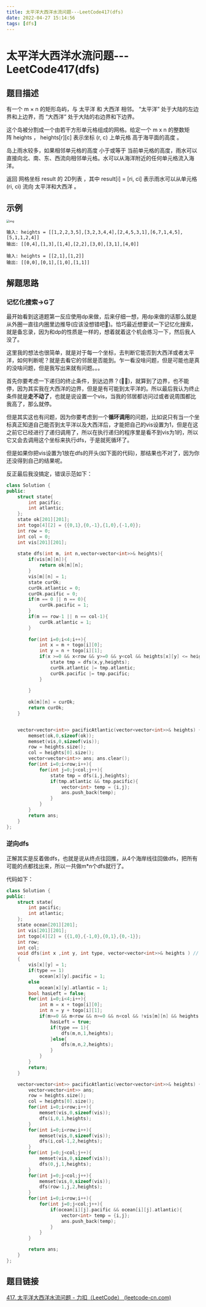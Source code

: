 ```yaml
---
title: 太平洋大西洋水流问题---LeetCode417(dfs)
date: 2022-04-27 15:14:56
tags: [dfs]
---
```

# 太平洋大西洋水流问题---LeetCode417(dfs)

## 题目描述
有一个 m × n 的矩形岛屿，与 太平洋 和 大西洋 相邻。 “太平洋” 处于大陆的左边界和上边界，而 “大西洋” 处于大陆的右边界和下边界。

这个岛被分割成一个由若干方形单元格组成的网格。给定一个 m x n 的整数矩阵 heights ， heights[r][c] 表示坐标 (r, c) 上单元格 高于海平面的高度 。

岛上雨水较多，如果相邻单元格的高度 小于或等于 当前单元格的高度，雨水可以直接向北、南、东、西流向相邻单元格。水可以从海洋附近的任何单元格流入海洋。

返回 网格坐标 result 的 2D列表 ，其中 result[i] = [ri, ci] 表示雨水可以从单元格 (ri, ci) 流向 太平洋和大西洋 。

## 示例
<img src="https://assets.leetcode.com/uploads/2021/06/08/waterflow-grid.jpg" alt="img" style="zoom:50%;" />

```
输入: heights = [[1,2,2,3,5],[3,2,3,4,4],[2,4,5,3,1],[6,7,1,4,5],[5,1,1,2,4]]
输出: [[0,4],[1,3],[1,4],[2,2],[3,0],[3,1],[4,0]]

输入: heights = [[2,1],[1,2]]
输出: [[0,0],[0,1],[1,0],[1,1]]
```

## 解题思路

### 记忆化搜索->G了

最开始看到这道题第一反应使用dp来做，后来仔细一想，用dp来做的话那么就是从外圈一直往内圈里边推导(应该没想错吧🤔)。恰巧最近想要试一下记忆化搜索，就是备忘录，因为和dp的性质是一样的，想着就着这个机会练习一下，然后我人没了。

这里我的想法也很简单，就是对于每一个坐标，去判断它能否到大西洋或者太平洋，如何判断呢？就是去看它的邻居是否能到。乍一看没啥问题，但是可能也是真的没啥问题，但是我写出来就有问题。。。

首先你要考虑一下递归的终止条件，到达边界？(🙅‍♂️)，就算到了边界，也不能停，因为其实我在大西洋的边界，但是是有可能到太平洋的。所以最后我认为终止条件就是**走不动了**，也就是说设置一个vis，当我的邻居都访问过或者说周围都比我高了，那么就停。

但是其实这也有问题，因为你要考虑到一个**循环调用**的问题，比如说只有当一个坐标真正知道自己能否到太平洋以及大西洋后，才能把自己的vis设置为1，但是在这之前它已经进行了递归调用了，所以在执行递归的程序里是看不到vis为1的，所以它又会去调用这个坐标来执行dfs，于是就死循环了。

但是如果你把vis设置为1放在dfs的开头(如下面的代码)，那结果也不对了，因为你还没得到自己的结果呢。

反正最后我没搞定，错误示范如下：

```cpp
class Solution {
public:
    struct state{
        int pacific;
        int atlantic;
    };
    state ok[201][201];
    int togo[4][2] = {{0,1},{0,-1},{1,0},{-1,0}};
    int row = 0;
    int col = 0;
    int vis[201][201]; 
    
    state dfs(int m, int n,vector<vector<int>>& heights){
        if(vis[m][n]){
            return ok[m][n];
        }
        vis[m][n] = 1;
        state curOk;
        curOk.atlantic = 0;
        curOk.pacific = 0;
        if(m == 0 || n == 0){
            curOk.pacific = 1;
        }
        if(m == row-1 || n == col-1){
            curOk.atlantic = 1;
        }
        
        for(int i=0;i<4;i++){
            int x = m + togo[i][0];
            int y = n + togo[i][1];
            if(x >=0 && x<row && y>=0 && y<col && heights[x][y] <= heights[m][n]){
                state tmp = dfs(x,y,heights);
                curOk.atlantic |= tmp.atlantic;
                curOk.pacific |= tmp.pacific;
            }
            
        }
        
        ok[m][n] = curOk;
        return curOk;
    }


    vector<vector<int>> pacificAtlantic(vector<vector<int>>& heights) {
        memset(ok,0,sizeof(ok));
        memset(vis,0,sizeof(vis));
        row = heights.size();
        col = heights[0].size();
        vector<vector<int>> ans; ans.clear();
        for(int i=0;i<row;i++){
            for(int j=0;j<col;j++){
                state tmp = dfs(i,j,heights);
                if(tmp.atlantic && tmp.pacific){
                    vector<int> temp = {i,j};
                    ans.push_back(temp);
                }
            }
        }
        return ans;
    }
};
```

### 逆向dfs

正解其实是反着做dfs，也就是说从终点往回推，从4个海岸线往回做dfs，把所有可能的点都找出来，所以一共做m*n个dfs就行了。

代码如下：

```cpp
class Solution {
public:
    struct state{
        int pacific;
        int atlantic;
    };
    state ocean[201][201];
    int vis[201][201];
    int togo[4][2] = {{1,0},{-1,0},{0,1},{0,-1}};
    int row;
    int col;
    void dfs(int x ,int y, int type, vector<vector<int>>& heights ) // 1表示pacific, 2表示atlantic
    {
        vis[x][y] = 1;
        if(type == 1)
            ocean[x][y].pacific = 1;
        else 
            ocean[x][y].atlantic = 1;
        bool hasLeft = false;
        for(int i=0;i<4;i++){
            int m = x + togo[i][0];
            int n = y + togo[i][1];
            if(m>=0 && m<row && n>=0 && n<col && !vis[m][n] && heights[m][n] >= heights[x][y]){
                hasLeft = true;
                if(type == 1){
                    dfs(m,n,1,heights);
                }else{
                    dfs(m,n,2,heights);
                }
            }
        }
        return;
    }

    vector<vector<int>> pacificAtlantic(vector<vector<int>>& heights) {
        vector<vector<int>> ans;
        row = heights.size();
        col = heights[0].size();
        for(int i=0;i<row;i++){
            memset(vis,0,sizeof(vis));
            dfs(i,0,1,heights);
        }
        for(int i=0;i<row;i++){
            memset(vis,0,sizeof(vis));
            dfs(i,col-1,2,heights);
        }
        for(int j=0;j<col;j++){
            memset(vis,0,sizeof(vis));
            dfs(0,j,1,heights);
        }
        for(int j=0;j<col;j++){
            memset(vis,0,sizeof(vis));
            dfs(row-1,j,2,heights);
        }
        for(int i=0;i<row;i++){
            for(int j=0;j<col;j++){
                if(ocean[i][j].pacific && ocean[i][j].atlantic){
                    vector<int> temp = {i,j};
                    ans.push_back(temp);
                }
            }
        }

        return ans;
    }
};
```





## 题目链接

[417. 太平洋大西洋水流问题 - 力扣（LeetCode） (leetcode-cn.com)](https://leetcode-cn.com/problems/pacific-atlantic-water-flow/)